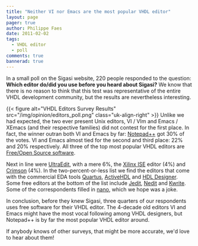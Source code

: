```yaml
---
title: "Neither VI nor Emacs are the most popular VHDL editor"
layout: page 
pager: true
author: Philippe Faes
date: 2011-02-02
tags: 
  - VHDL editor
  - poll
comments: true
bannerad: true
---
```


In a small poll on the Sigasi website, 220 people responded to the question: <strong>Which editor do/did you use before you heard about Sigasi?</strong> We know that there is no reason to think that this test was representative of the entire VHDL development community, but the results are nevertheless interesting.  

{{< figure alt="VHDL Editors Survey Results" src="/img/opinion/editors_poll.png" class="uk-align-right" >}}
Unlike we had expected, the two ever present Unix editors, VI / VIm and Emacs / XEmacs (and their respective families) did not contest for the first place. In fact, the winner outran both VI and Emacs by far: <a href="https://sourceforge.net/projects/notepad-plus/">Notepad++</a> got 30% of the votes. VI and Emacs almost tied for the second and third place: 22% and 20% respectively. All three of the top most popular VHDL editors are <a href="http://en.wikipedia.org/wiki/Free_and_open_source_software">Free/Open Source software</a>.

Next in line were <a href="http://www.ultraedit.com/">UltraEdit</a>, with a mere 6%, the <a href="https://www.xilinx.com/products/design-tools/ise-design-suite.html">Xilinx ISE</a> editor (4%) and <a href="http://www.crimsoneditor.com/">Crimson</a> (4%). In the two-percent-or-less list we find the editors that come with the commercial EDA tools <a href="http://www.altera.com/products/software/quartus-ii/subscription-edition/qts-se-index.html">Quartus</a>, <a href="https://www.aldec.com/en/products/fpga_simulation/active-hdl">ActiveHDL</a> and <a href="http://www.mentor.com/products/fpga/hdl_design/hdl_designer_series/">HDL Designer</a>. Some free editors at the bottom of the list include <a href="http://www.jedit.org/">Jedit</a>, <a href="http://www.nedit.org/">Nedit</a> and <a href="https://apps.kde.org/kwrite">Kwrite</a>. Some of the correspondents filled in <a href="http://www.nano-editor.org/">nano</a>, which we hope was a joke.

In conclusion, before they knew Sigasi, three quarters of our respondents uses free software for their VHDL editor. The 4-decade old editors VI and Emacs might have the most vocal following among VHDL designers, but Notepad++ is by far the most popular VHDL editor around. 

If anybody knows of other surveys, that might be more accurate, we'd love to hear about them!

